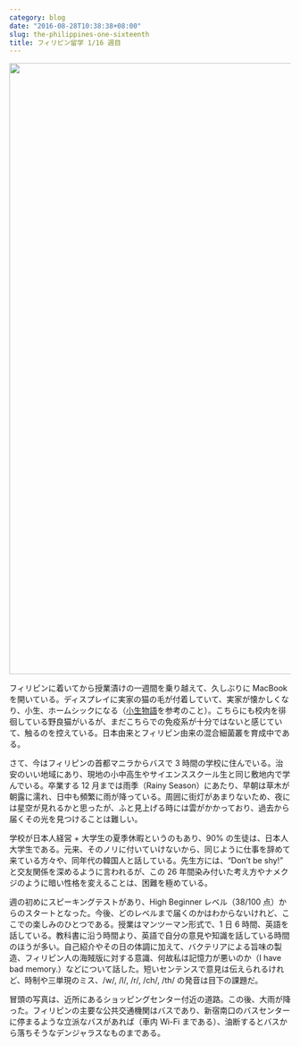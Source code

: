 ```yaml
---
category: blog
date: "2016-08-28T10:38:38+08:00"
slug: the-philippines-one-sixteenth
title: フィリピン留学 1/16 週目
---
```


<img alt="" src="/images/2016/08/the-philippines-one-sixteenth.jpg" width="1456" height="1092">

フィリピンに着いてから授業漬けの一週間を乗り越えて、久しぶりに MacBook を開いている。ディスプレイに実家の猫の毛が付着していて、実家が懐かしくなり、小生、ホームシックになる（[小生物語](http://www.amazon.co.jp/exec/obidos/ASIN/4344409353/rakuishi-22/ref=nosim/)を参考のこと）。こちらにも校内を徘徊している野良猫がいるが、まだこちらでの免疫系が十分ではないと感じていて、触るのを控えている。日本由来とフィリピン由来の混合細菌叢を育成中である。

さて、今はフィリピンの首都マニラからバスで 3 時間の学校に住んでいる。治安のいい地域にあり、現地の小中高生やサイエンススクール生と同じ敷地内で学んでいる。卒業する 12 月までは雨季（Rainy Season）にあたり、早朝は草木が朝露に濡れ、日中も頻繁に雨が降っている。周囲に街灯があまりないため、夜には星空が見れるかと思ったが、ふと見上げる時には雲がかかっており、過去から届くその光を見つけることは難しい。

学校が日本人経営 + 大学生の夏季休暇というのもあり、90% の生徒は、日本人大学生である。元来、そのノリに付いていけないから、同じように仕事を辞めて来ている方々や、同年代の韓国人と話している。先生方には、“Don’t be shy!” と交友関係を深めるように言われるが、この 26 年間染み付いた考え方やナメクジのように暗い性格を変えることは、困難を極めている。

週の初めにスピーキングテストがあり、High Beginner レベル（38/100 点）からのスタートとなった。今後、どのレベルまで届くのかはわからないけれど、ここでの楽しみのひとつである。授業はマンツーマン形式で、1 日 6 時間、英語を話している。教科書に沿う時間より、英語で自分の意見や知識を話している時間のほうが多い。自己紹介やその日の体調に加えて、バクテリアによる旨味の製造、フィリピン人の海賊版に対する意識、何故私は記憶力が悪いのか（I have bad memory.）などについて話した。短いセンテンスで意見は伝えられるけれど、時制や三単現のミス、/w/, /l/, /r/, /ch/, /th/ の発音は目下の課題だ。

冒頭の写真は、近所にあるショッピングセンター付近の道路。この後、大雨が降った。フィリピンの主要な公共交通機関はバスであり、新宿南口のバスセンターに停まるような立派なバスがあれば（車内 Wi-Fi まである）、油断するとバスから落ちそうなデンジャラスなものまである。

